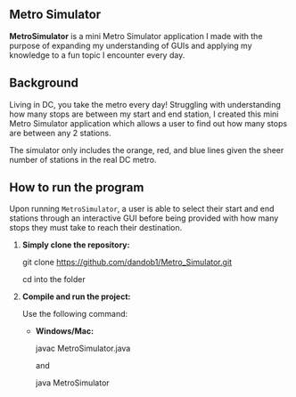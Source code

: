 ## Metro Simulator
**MetroSimulator** is a mini Metro Simulator application I made with the purpose of expanding my understanding of GUIs and applying my knowledge to a fun topic I encounter every day.

## Background
Living in DC, you take the metro every day! Struggling with understanding how many stops are between my start and end station, I created this mini Metro Simulator application which allows a user to find out how many stops are between any 2 stations.

The simulator only includes the orange, red, and blue lines given the sheer number of stations in the real DC metro.

## How to run the program

Upon running `MetroSimulator`, a user is able to select their start and end stations through an interactive GUI before being provided with how many stops they must take to reach their destination.
1. **Simply clone the repository:**
   
   git clone https://github.com/dandob1/Metro_Simulator.git

   cd into the folder

2. **Compile and run the project:**

   Use the following command:

    - **Windows/Mac:**

        javac MetroSimulator.java

        and 
        
        java MetroSimulator

